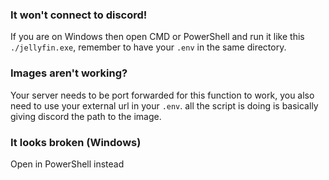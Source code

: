 ### It won't connect to discord!
If you are on Windows then open CMD or PowerShell and run it like this `./jellyfin.exe`, remember to have your `.env` in the same directory.

### Images aren't working?
Your server needs to be port forwarded for this function to work, you also need to use your external url in your `.env`. all the script is doing is basically giving discord the path to the image.

### It looks broken (Windows)
Open in PowerShell instead
